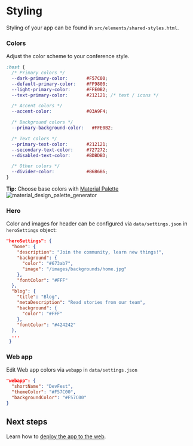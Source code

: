 # Styling

Styling of your app can be found in `src/elements/shared-styles.html`.

### Colors

Adjust the color scheme to your conference style.

```css
:host {
  /* Primary colors */
  --dark-primary-color:       #F57C00;
  --default-primary-color:    #FF9800;
  --light-primary-color:      #FFE0B2;
  --text-primary-color:       #212121; /* text / icons */

  /* Accent colors */
  --accent-color:             #03A9F4;

  /* Background colors */
  --primary-background-color:   #FFE0B2;

  /* Text colors */
  --primary-text-color:       #212121;
  --secondary-text-color:     #727272;
  --disabled-text-color:      #BDBDBD;

  /* Other colors */
  --divider-color:            #B6B6B6;
}
```

**Tip:** Choose base colors with [Material Palette][Material Palette]
![material_design_palette_generator](https://cloud.githubusercontent.com/assets/2954281/17750340/a02f8e76-64ca-11e6-80f0-53392b30f89a.png)


### Hero

Color and images for header can be configured via `data/settings.json` in `heroSettings` object:

```json
"heroSettings": {
  "home": {
    "description": "Join the community, learn new things!",
    "background": {
      "color": "#673ab7",
      "image": "/images/backgrounds/home.jpg"
    },
    "fontColor": "#FFF"
  },
  "blog": {
    "title": "Blog",
    "metaDescription": "Read stories from our team",
    "background": {
      "color": "#FFF"
    },
    "fontColor": "#424242"
  },
  ...
 }
```

### Web app

Edit Web app colors via `webapp` in `data/settings.json`

```json
"webapp": {
  "shortName": "DevFest",
  "themeColor": "#F57C00",
  "backgroundColor": "#F57C00"
}
```

## Next steps

Learn how to [deploy the app to the web](04-deploy.md).

[Material Palette]: https://www.materialpalette.com/
